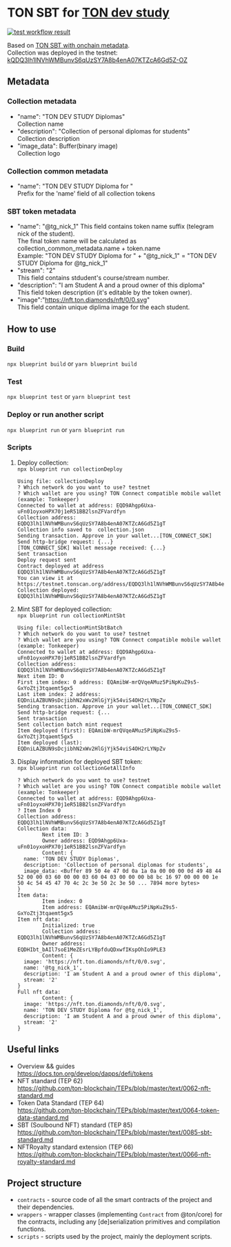 # TON SBT for [TON dev study](https://t.me/ton_dev_study)
[![test workflow result](../../actions/workflows/test.yml/badge.svg)](../../actions/workflows/test.yml)

Based on [TON SBT with onchain metadata](https://github.com/Stanislav-Povolotsky/ton--sbt-onchain/).  
Collection was deployed in the testnet: [kQDQ3lh1lNVhWMBunvS6qUzSY7A8b4enA07KTZcA6Gd5Z-OZ](https://testnet.tonviewer.com/kQDQ3lh1lNVhWMBunvS6qUzSY7A8b4enA07KTZcA6Gd5Z-OZ?section=overview)

## Metadata

### Collection metadata

- "name": "TON DEV STUDY Diplomas"  
  Collection name
- "description": "Collection of personal diplomas for students"  
  Collection description
- "image_data": Buffer(binary image)  
  Collection logo

### Collection common metadata

- "name": "TON DEV STUDY Diploma for "  
  Prefix for the 'name' field of all collection tokens

### SBT token metadata

- "name": "@tg_nick_1"
  This field contains token name suffix (telegram nick of the student).  
  The final token name will be calculated as collection_common_metadata.name + token.name  
  Example: "TON DEV STUDY Diploma for " + "@tg_nick_1" = "TON DEV STUDY Diploma for @tg_nick_1"
- "stream": "2"  
  This field contains stdudent's course/stream number.
- "description": "I am Student A and a proud owner of this diploma"  
  This field token description (it's editable by the token owner).
- "image":"https://nft.ton.diamonds/nft/0/0.svg"  
  This field contain unique diplima image for the each student.

## How to use

### Build

`npx blueprint build` or `yarn blueprint build`

### Test

`npx blueprint test` or `yarn blueprint test`

### Deploy or run another script

`npx blueprint run` or `yarn blueprint run`

### Scripts

1. Deploy collection:  
   `npx blueprint run collectionDeploy`
   ```shell
   Using file: collectionDeploy
   ? Which network do you want to use? testnet
   ? Which wallet are you using? TON Connect compatible mobile wallet (example: Tonkeeper)
   Connected to wallet at address: EQD9Ahgp6Uxa-uFn01oyxoHPX70j1eR51BB2lsnZFVardfyn
   Collection address:  EQDQ3lh1lNVhWMBunvS6qUzSY7A8b4enA07KTZcA6Gd5Z1gT
   Collection info saved to  collection.json
   Sending transaction. Approve in your wallet...[TON_CONNECT_SDK] Send http-bridge request: {...}
   [TON_CONNECT_SDK] Wallet message received: {...}
   Sent transaction
   Deploy request sent
   Contract deployed at address EQDQ3lh1lNVhWMBunvS6qUzSY7A8b4enA07KTZcA6Gd5Z1gT
   You can view it at https://testnet.tonscan.org/address/EQDQ3lh1lNVhWMBunvS6qUzSY7A8b4enA07KTZcA6Gd5Z1gT
   Collection deployed: EQDQ3lh1lNVhWMBunvS6qUzSY7A8b4enA07KTZcA6Gd5Z1gT
   ```
3. Mint SBT for deployed collection:  
   `npx blueprint run collectionMintSbt`
   ```shell
   Using file: collectionMintSbtBatch
   ? Which network do you want to use? testnet
   ? Which wallet are you using? TON Connect compatible mobile wallet (example: Tonkeeper)
   Connected to wallet at address: EQD9Ahgp6Uxa-uFn01oyxoHPX70j1eR51BB2lsnZFVardfyn
   Collection address: EQDQ3lh1lNVhWMBunvS6qUzSY7A8b4enA07KTZcA6Gd5Z1gT
   Next item ID: 0
   First item index: 0 address: EQAmibW-mrQVqeAMuz5PiNpKuZ9s5-GxYoZtj3tqaemt5gx5
   Last item index: 2 address: EQDniLAZBUN9sDcjibhN2xWv2HlGjYjk54viS4OH2rLYNpZv
   Sending transaction. Approve in your wallet...[TON_CONNECT_SDK] Send http-bridge request: {...
   Sent transaction
   Sent collection batch mint request
   Item deployed (first): EQAmibW-mrQVqeAMuz5PiNpKuZ9s5-GxYoZtj3tqaemt5gx5
   Item deployed (last): EQDniLAZBUN9sDcjibhN2xWv2HlGjYjk54viS4OH2rLYNpZv
   ```
5. Display information for deployed SBT token:  
   `npx blueprint run collectionGetAllInfo`
   ```shell
   ? Which network do you want to use? testnet
   ? Which wallet are you using? TON Connect compatible mobile wallet (example: Tonkeeper)
   Connected to wallet at address: EQD9Ahgp6Uxa-uFn01oyxoHPX70j1eR51BB2lsnZFVardfyn
   ? Item Index 0
   Collection address: EQDQ3lh1lNVhWMBunvS6qUzSY7A8b4enA07KTZcA6Gd5Z1gT
   Collection data:
           Next item ID: 3
           Owner address: EQD9Ahgp6Uxa-uFn01oyxoHPX70j1eR51BB2lsnZFVardfyn
           Content: {
     name: 'TON DEV STUDY Diplomas',
     description: 'Collection of personal diplomas for students',
     image_data: <Buffer 89 50 4e 47 0d 0a 1a 0a 00 00 00 0d 49 48 44 52 00 00 03 60 00 00 03 60 04 03 00 00 00 b8 bc 16 97 00 00 00 1e 50 4c 54 45 47 70 4c 2c 3e 50 2c 3e 50 ... 7894 more bytes>
   }
   Item data:
           Item index: 0
           Item address: EQAmibW-mrQVqeAMuz5PiNpKuZ9s5-GxYoZtj3tqaemt5gx5
   Item nft data:
           Initialized: true
           Collection address: EQDQ3lh1lNVhWMBunvS6qUzSY7A8b4enA07KTZcA6Gd5Z1gT
           Owner address: EQDHIbt_bAIl7soE1MeZEsrLYBpfduQDxwfIKspOhIo9PLE3
           Content: {
     image: 'https://nft.ton.diamonds/nft/0/0.svg',
     name: '@tg_nick_1',
     description: 'I am Student A and a proud owner of this diploma',
     stream: '2'
   }
   Full nft data:
           Content: {
     image: 'https://nft.ton.diamonds/nft/0/0.svg',
     name: 'TON DEV STUDY Diploma for @tg_nick_1',
     description: 'I am Student A and a proud owner of this diploma',
     stream: '2'
   }
   ```

## Useful links

- Overview && guides  
  https://docs.ton.org/develop/dapps/defi/tokens
- NFT standard (TEP 62)  
  https://github.com/ton-blockchain/TEPs/blob/master/text/0062-nft-standard.md
- Token Data Standard (TEP 64)  
  https://github.com/ton-blockchain/TEPs/blob/master/text/0064-token-data-standard.md
- SBT (Soulbound NFT) standard (TEP 85)  
  https://github.com/ton-blockchain/TEPs/blob/master/text/0085-sbt-standard.md
- NFTRoyalty standard extension (TEP 66)  
  https://github.com/ton-blockchain/TEPs/blob/master/text/0066-nft-royalty-standard.md

## Project structure

-   `contracts` - source code of all the smart contracts of the project and their dependencies.
-   `wrappers` - wrapper classes (implementing `Contract` from @ton/core) for the contracts, including any [de]serialization primitives and compilation functions.
-   `scripts` - scripts used by the project, mainly the deployment scripts.
